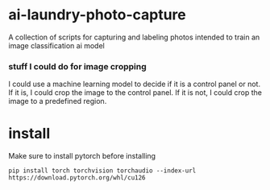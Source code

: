 # ai-laundry-photo-capture
A collection of scripts for capturing and labeling photos intended to train an image classification ai model


### stuff I could do for image cropping
I could use a machine learning model to decide if it is a control panel or not. If it is, I could crop the image to the control panel. If it is not, I could crop the image to a predefined region. 


# install

Make sure to install pytorch before installing
```
pip install torch torchvision torchaudio --index-url https://download.pytorch.org/whl/cu126
```